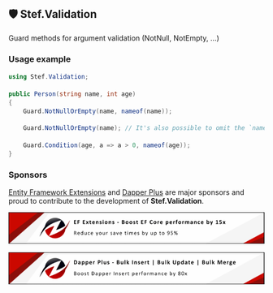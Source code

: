 ﻿## 🛡️ Stef.Validation
Guard methods for argument validation (NotNull, NotEmpty, ...)

### Usage example

``` c#
using Stef.Validation;

public Person(string name, int age)
{
    Guard.NotNullOrEmpty(name, nameof(name));

    Guard.NotNullOrEmpty(name); // It's also possible to omit the `nameof(...)`-statement because CallerArgumentExpression is used internally.

    Guard.Condition(age, a => a > 0, nameof(age));
}
```

### Sponsors

[Entity Framework Extensions](https://entityframework-extensions.net/?utm_source=StefH) and [Dapper Plus](https://dapper-plus.net/?utm_source=StefH) are major sponsors and proud to contribute to the development of **Stef.Validation**.

[![Entity Framework Extensions](https://raw.githubusercontent.com/StefH/resources/main/sponsor/entity-framework-extensions-sponsor.png)](https://entityframework-extensions.net/bulk-insert?utm_source=StefH)

[![Dapper Plus](https://raw.githubusercontent.com/StefH/resources/main/sponsor/dapper-plus-sponsor.png)](https://dapper-plus.net/bulk-insert?utm_source=StefH)